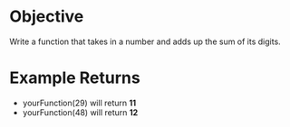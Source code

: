 # Objective
Write a function that takes in a number and adds up the sum of its digits.
# Example Returns
* yourFunction(29) will return **11**
* yourFunction(48) will return **12**